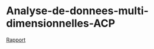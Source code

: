 # Analyse-de-donnees-multi-dimensionnelles-ACP
[Rapport](https://ngartiexauce.github.io/Analyse-de-donnees-multi-dimensionnelles-ACP)
